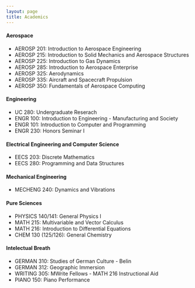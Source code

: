 ```yaml
---
layout: page
title: Academics
---
```


#### Aerospace
- AEROSP 201: Introduction to Aerospace Engineering
- AEROSP 215: Introduction to Solid Mechanics and Aerospace Structures 
- AEROSP 225: Introduction to Gas Dynamics
- AEROSP 285: Introduction to Aerospace Enterprise
- AEROSP 325: Aerodynamics
- AEROSP 335: Aircraft and Spacecraft Propulsion
- AEROSP 350: Fundamentals of Aerospace Computing


#### Engineering

- UC 280: Undergraduate Reserach
- ENGR 100: Introduction to Engineering - Manufacturing and Society
- ENGR 101: Introduction to Computer and Programming
- ENGR 230: Honors Seminar I

#### Electrical Engineering and Computer Science 

- EECS 203: Discrete Mathematics
- EECS 280: Programming and Data Structures

#### Mechanical Engineering 

- MECHENG 240: Dynamics and Vibrations

#### Pure Sciences

- PHYSICS 140/141: General Physics I
- MATH 215: Multivariable and Vector Calculus
- MATH 216: Introduction to Differential Equations
- CHEM 130 (125/126): General Chemistry

#### Intelectual Breath

- GERMAN 310: Studies of German Culture - Belin
- GERMAN 312: Geographic Immersion
- WRITING 305: MWrite Fellows - MATH 216 Instructional Aid
- PIANO 150: Piano Performance

